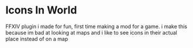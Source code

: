 # Icons In World

FFXIV plugin i made for fun, first time making a mod for a game. i make this because im bad at looking at maps and i like to see icons in their actual place instead of on a map
